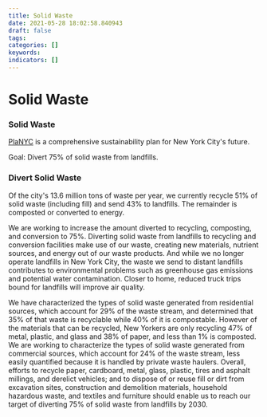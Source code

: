 ```yaml
---
title: Solid Waste
date: 2021-05-28 18:02:58.840943
draft: false
tags: 
categories: []
keywords: 
indicators: []
---
```

# Solid Waste
### Solid Waste


[PlaNYC](http://www.nyc.gov/html/planyc2030/html/home/home.shtml "PlaNYC Home Page") is a comprehensive sustainability plan for New York City's future.


Goal: Divert 75% of solid waste from landfills.


### Divert Solid Waste


Of the city's 13.6 million tons of waste per year, we currently recycle 51% of solid waste (including fill) and send 43% to landfills. The remainder is composted or converted to energy.   
  
 We are working to increase the amount diverted to recycling, composting, and conversion to 75%. Diverting solid waste from landfills to recycling and conversion facilities make use of our waste, creating new materials, nutrient sources, and energy out of our waste products. And while we no longer operate landfills in New York City, the waste we send to distant landfills contributes to environmental problems such as greenhouse gas emissions and potential water contamination. Closer to home, reduced truck trips bound for landfills will improve air quality.  
  
 We have characterized the types of solid waste generated from residential sources, which account for 29% of the waste stream, and determined that 35% of that waste is recyclable while 40% of it is compostable. However of the materials that can be recycled, New Yorkers are only recycling 47% of metal, plastic, and glass and 38% of paper, and less than 1% is composted. We are working to characterize the types of solid waste generated from commercial sources, which account for 24% of the waste stream, less easily quantified because it is handled by private waste haulers. Overall, efforts to recycle paper, cardboard, metal, glass, plastic, tires and asphalt millings, and derelict vehicles; and to dispose of or reuse fill or dirt from excavation sites, construction and demolition materials, household hazardous waste, and textiles and furniture should enable us to reach our target of diverting 75% of solid waste from landfills by 2030.


